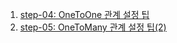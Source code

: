 1. [step-04: OneToOne 관계 설정 팁](https://github.com/yoon-youngjin/SSS/Sepl_Spring_Study/main/doc/step-04.md)
2. [step-05: OneToMany 관계 설정 팁(2)](https://github.com/yoon-youngjin/SSS/Sepl_Spring_Study/main/doc/step-05.md)